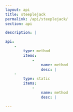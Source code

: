 ```yaml
---
layout: api
title: steeplejack
permalink: /api/steeplejack/
section: api

description: |

api:
    -
        type: method
        items:
            -
                name: method
                desc: |
    -
        type: static
        items:
            -
                name: method
                desc: |

---
```

